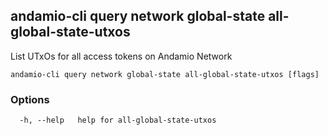 ## andamio-cli query network global-state all-global-state-utxos

List UTxOs for all access tokens on Andamio Network

```
andamio-cli query network global-state all-global-state-utxos [flags]
```

### Options

```
  -h, --help   help for all-global-state-utxos
```

